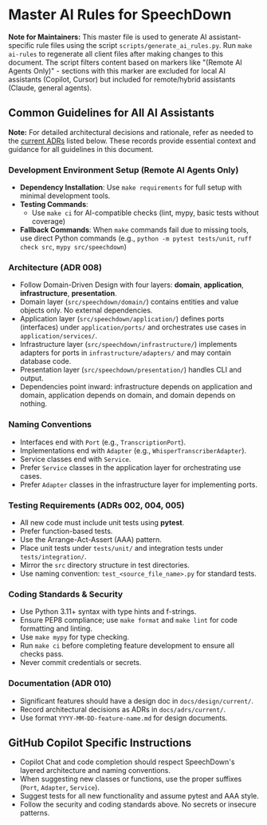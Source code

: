 # Master AI Rules for SpeechDown

<!-- MAINTAINER NOTE START -->
**Note for Maintainers:** This master file is used to generate AI assistant-specific rule files using the script `scripts/generate_ai_rules.py`. Run `make ai-rules` to regenerate all client files after making changes to this document. The script filters content based on markers like "(Remote AI Agents Only)" - sections with this marker are excluded for local AI assistants (Copilot, Cursor) but included for remote/hybrid assistants (Claude, general agents).
<!-- MAINTAINER NOTE END -->

## Common Guidelines for All AI Assistants

**Note:** For detailed architectural decisions and rationale, refer as needed to the [current ADRs](../../adrs/current/) listed below. These records provide essential context and guidance for all guidelines in this document.

### Development Environment Setup (Remote AI Agents Only)
- **Dependency Installation**: Use `make requirements` for full setup with minimal development tools.
- **Testing Commands**: 
  - Use `make ci` for AI-compatible checks (lint, mypy, basic tests without coverage)
- **Fallback Commands**: When `make` commands fail due to missing tools, use direct Python commands (e.g., `python -m pytest tests/unit`, `ruff check src`, `mypy src/speechdown`)

### Architecture (ADR 008)
- Follow Domain-Driven Design with four layers: **domain**, **application**, **infrastructure**, **presentation**.
- Domain layer (`src/speechdown/domain/`) contains entities and value objects only. No external dependencies.
- Application layer (`src/speechdown/application/`) defines ports (interfaces) under `application/ports/` and orchestrates use cases in `application/services/`.
- Infrastructure layer (`src/speechdown/infrastructure/`) implements adapters for ports in `infrastructure/adapters/` and may contain database code.
- Presentation layer (`src/speechdown/presentation/`) handles CLI and output.
- Dependencies point inward: infrastructure depends on application and domain, application depends on domain, and domain depends on nothing.

### Naming Conventions
- Interfaces end with `Port` (e.g., `TranscriptionPort`).
- Implementations end with `Adapter` (e.g., `WhisperTranscriberAdapter`).
- Service classes end with `Service`.
- Prefer `Service` classes in the application layer for orchestrating use cases.
- Prefer `Adapter` classes in the infrastructure layer for implementing ports.

### Testing Requirements (ADRs 002, 004, 005)
- All new code must include unit tests using **pytest**.
- Prefer function-based tests.
- Use the Arrange-Act-Assert (AAA) pattern.
- Place unit tests under `tests/unit/` and integration tests under `tests/integration/`.
- Mirror the `src` directory structure in test directories.
- Use naming convention: `test_<source_file_name>.py` for standard tests.

### Coding Standards & Security
- Use Python 3.11+ syntax with type hints and f-strings.
- Ensure PEP8 compliance; use `make format` and `make lint` for code formatting and linting.
- Use `make mypy` for type checking.
- Run `make ci` before completing feature development to ensure all checks pass.
- Never commit credentials or secrets.

### Documentation (ADR 010)
- Significant features should have a design doc in `docs/design/current/`.
- Record architectural decisions as ADRs in `docs/adrs/current/`.
- Use format `YYYY-MM-DD-feature-name.md` for design documents.

## GitHub Copilot Specific Instructions
- Copilot Chat and code completion should respect SpeechDown's layered architecture and naming conventions.
- When suggesting new classes or functions, use the proper suffixes (`Port`, `Adapter`, `Service`).
- Suggest tests for all new functionality and assume pytest and AAA style.
- Follow the security and coding standards above. No secrets or insecure patterns.
